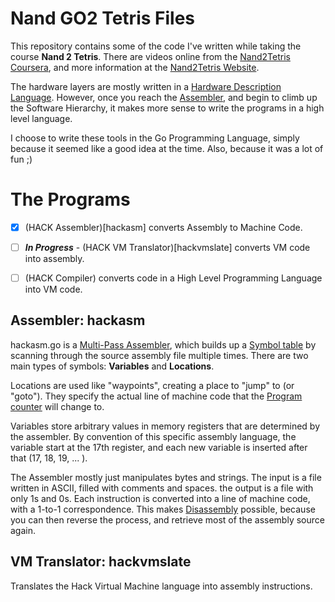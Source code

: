 # Nand GO2 Tetris Files

This repository contains some of the code I've written
while taking the course **Nand 2 Tetris**.  There are videos online from the [Nand2Tetris Coursera](https://www.coursera.org/learn/build-a-computer), and more information at the [Nand2Tetris Website](www.nand2tetris.org).

The hardware layers are mostly written in a [Hardware
Description Language](https://en.wikipedia.org/wiki/Hardware_description_language).
However, once you reach the [Assembler](https://en.wikipedia.org/wiki/Assembly_language#Assembler), and begin to climb up the Software Hierarchy, it makes more sense to write the programs in a high level language.

I choose to write these tools in the Go Programming Language, simply because it seemed like a good idea at the time.
Also, because it was a lot of fun ;)



# The Programs

- [x] (HACK Assembler)[hackasm] converts Assembly to Machine Code.
- [ ] ***In Progress*** - (HACK VM Translator)[hackvmslate] converts VM code into assembly.
- [ ] (HACK Compiler) converts code in a High Level Programming Language into VM code.



## Assembler: hackasm

hackasm.go is a [Multi-Pass Assembler](https://en.wikipedia.org/wiki/Assembly_language#Number_of_passes),
which builds up a [Symbol table](https://en.wikipedia.org/wiki/Symbol_table) by scanning through 
the source assembly file multiple times.  There are two main types of symbols:  **Variables** and **Locations**.

Locations are used like "waypoints", creating a place to "jump" to (or "goto").  They specify the actual line of machine code that the [Program counter](https://en.wikipedia.org/wiki/Program_counter)  will change to.

Variables store arbitrary values in memory registers that are determined by the assembler.  By convention of this specific assembly language, the variable start at the 17th register, and each new variable is inserted after that (17, 18, 19, ... ).

The Assembler mostly just manipulates bytes and strings. The input is a file written in ASCII, filled with comments and spaces.  the output is a file with only 1s and 0s.  Each instruction is converted into a line of machine code, with a 1-to-1 correspondence.  This makes [Disassembly](https://en.wikipedia.org/wiki/Disassembler) possible, because you can then reverse the process, and retrieve most of the assembly source again.


## VM Translator: hackvmslate

Translates the Hack Virtual Machine language into assembly instructions. 